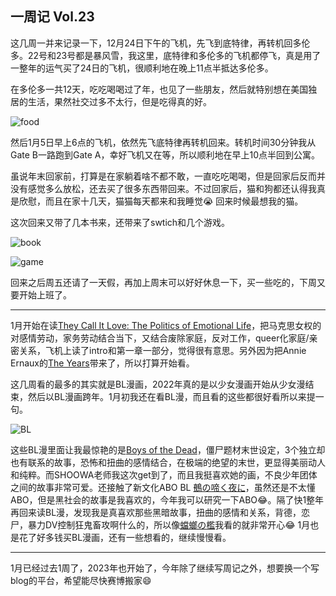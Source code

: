 ## 一周记 Vol.23

这几周一并来记录一下，12月24日下午的飞机，先飞到底特律，再转机回多伦多。22号和23号都是暴风雪，我这里，底特律和多伦多的飞机都停飞，真是用了一整年的运气买了24日的飞机，很顺利地在晚上11点半抵达多伦多。

在多伦多一共12天，吃吃喝喝过了年，也见了一些朋友，然后就特别想在美国独居的生活，果然社交过多不太行，但是吃得真的好。

![food](https://shiorireads.files.wordpress.com/2023/01/img_1889.jpg)

然后1月5日早上6点的飞机，依然先飞底特律再转机回来。转机时间30分钟我从Gate B一路跑到Gate A，幸好飞机又在等，所以顺利地在早上10点半回到公寓。

虽说年末回家前，打算是在家躺着啥不都不敢，一直吃吃喝喝，但是回家后反而并没有感觉多么放松，还去买了很多东西带回来。不过回家后，猫和狗都还认得我真是欣慰，而且在家十几天，猫猫每天都来和我睡觉😭 回来时候最想我的猫。

这次回来又带了几本书来，还带来了swtich和几个游戏。

![book](https://shiorireads.files.wordpress.com/2023/01/228fd727-6317-4d26-8626-7750e0ca2019.jpg)

![game](https://shiorireads.files.wordpress.com/2023/01/fa53bc38-bf3b-4279-9fb2-2d1d5be17418.jpg?w=1104)

回来之后周五还请了一天假，再加上周末可以好好休息一下，买一些吃的，下周又要开始上班了。

---

1月开始在读[They Call It Love: The Politics of Emotional Life](https://www.goodreads.com/book/show/60979214-they-call-it-love)，把马克思女权的对感情劳动，家务劳动结合当下，又结合废除家庭，反对工作，queer化家庭/亲密关系，飞机上读了intro和第一章一部分，觉得很有意思。另外因为把Annie Ernaux的[The Years](https://www.goodreads.com/book/show/34355387-the-years?ref=nav_sb_ss_1_22)带来了，所以打算开始看。

这几周看的最多的其实就是BL漫画，2022年真的是以少女漫画开始从少女漫结束，然后以BL漫画跨年。1月初我还在看BL漫，而且看的这些都很好看所以来提一句。

![BL](https://shiorireads.files.wordpress.com/2023/01/screenshot-2023-01-06-at-3.13.50-pm.png)

这些BL漫里面让我最惊艳的是[Boys of the Dead](https://book.douban.com/subject/35246692/)，僵尸题材末世设定，3个独立却也有联系的故事，恐怖和扭曲的感情结合，在极端的绝望的末世，更显得美丽动人和纯粹。而SHOOWA老师我这次get到了，而且我挺喜欢她的画，不良少年团体之间的故事非常可爱。还接触了新文化ABO BL [鵺の啼く夜に](https://book.douban.com/subject/34954486/)，虽然还是不太懂ABO，但是黑社会的故事是我喜欢的，今年我可以研究一下ABO😂。隔了快1整年再回来读BL漫，发现我是真喜欢那些黑暗故事，扭曲的感情和关系，背德，恋尸，暴力DV控制狂鬼畜攻啊什么的，所以像[蟷螂の檻](https://book.douban.com/subject/26883327/)我看的就非常开心😂 1月也是花了好多钱买BL漫画，还有一些想看的，继续慢慢看。

---

1月已经过去1周了，2023年也开始了，今年除了继续写周记之外，想要换一个写blog的平台，希望能尽快赛博搬家😄
